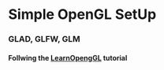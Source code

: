  # Simple OpenGL SetUp
 
 ### GLAD, GLFW, GLM
 
 #### Follwing the [LearnOpengGL](https://learnopengl.com/) tutorial
 
